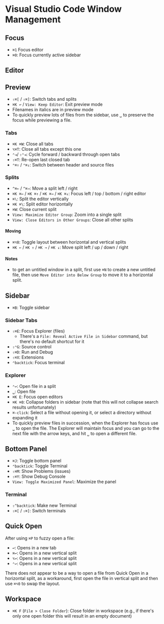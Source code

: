 # Visual Studio Code Window Management

## Focus

- `⌘1` Focus editor
- `⌘0`: Focus currently active sidebar

## Editor

## Preview

- `⇧⌘[` / `⇧⌘]`: Switch tabs and splits
- `⌘K ↩` / `View: Keep Editor`: Exit preview mode
- Filenames in italics are in preview mode
- To quickly preview lots of files from the sidebar, use `␣` to preserve the focus while previewing a file.

### Tabs

- `⌘K ⌘W`: Close all tabs
- `⌥⌘T`: Close all tabs except this one
- `⌃⇥`/ `⇧⌃⇥`: Cycle forward / backward through open tabs
- `⇧⌘T`: Re-open last closed tab
- `⌃⌘↑` / `⌃⌘↓`: Switch between header and source files

### Splits

- `^⌘←` / `^⌘→`: Move a split left / right
- `⌘K ⌘←` / `⌘K ⌘↑` / `⌘K ⌘→` / `⌘K ⌘↓`: Focus left / top / bottom / right editor
- `⌘\`: Split the editor vertically
- `⌘K ⌘\`: Split editor horizontally
- `⌘W`: Close current split
- `View: Maximize Editor Group`: Zoom into a single split
- `View: Close Editors in Other Groups`: Close all other splits

#### Moving

- `⌘⌥0`: Toggle layout between horizontal and vertical splits
- `⌘K ←` / `⌘K ↑` / `⌘K →` / `⌘K ↓`: Move split left / up / down / right

#### Notes

- to get an untitled window in a split, first use `⌘N` to create a new untitled file, then use `Move Editor into Below Group` to move it to a horizontal split.

## Sidebar

- `⌘B`: Toggle sidebar

### Sidebar Tabs

- `⇧⌘E`: Focus Explorer (files)
    - There's a `File: Reveal Active File in Sidebar` command, but there's no default shortcut for it
- `⇧⌃G`: Source control
- `⇧⌘D`: Run and Debug
- `⇧⌘X`: Extensions
- `⌃backtick`: Focus terminal

### Explorer

- `⌃↩`: Open file in a split
- `␣`: Open file
- `⌘K E`: Focus open editors
- `⌘K ⌘0`: Collapse folders in sidebar (note that this will not collapse search results unfortunately)
- `⌘-click`: Select a file without opening it, or select a directory without expanding it
- To quickly preview files in succession, when the Explorer has focus use `␣` to open the file. The Explorer will maintain focus and you can go to the next file with the arrow keys, and hit `␣` to open a different file.

## Bottom Panel

- `⌘J`: Toggle bottom panel
- `⌃backtick`: Toggle Terminal
- `⇧⌘M`: Show Problems (issues)
- `⇧⌘Y`: Show Debug Console
- `View: Toggle Maximized Panel`: Maximize the panel

### Terminal

- `⇧^backtick`: Make new Terminal
- `⇧⌘[` / `⇧⌘]`: Switch terminals

## Quick Open

After using `⌘P` to fuzzy open a file:

- `↩`: Opens in a new tab
- `⌘↩`: Opens in a new vertical split
- `⌥↩`: Opens in a new vertical split
- `⌃↩`: Opens in a new vertical split

There does not appear to be a way to open a file from Quick Open in a horizontal split, as a workaround, first open the file in vertical split and then use `⌘⌥0` to swap the layout.

## Workspace

- `⌘K F` (`File > Close Folder`): Close folder in workspace (e.g., if there's only one open folder this will result in an empty document)